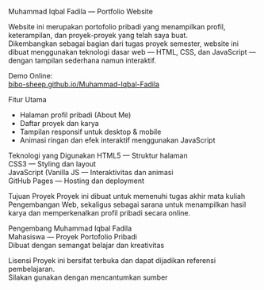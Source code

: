 Muhammad Iqbal Fadila — Portfolio Website

Website ini merupakan portofolio pribadi yang menampilkan profil, keterampilan, dan proyek-proyek yang telah saya buat.  
Dikembangkan sebagai bagian dari tugas proyek semester, website ini dibuat menggunakan teknologi dasar web — HTML, CSS, dan JavaScript — dengan tampilan sederhana namun interaktif.

Demo Online:  
[bibo-sheep.github.io/Muhammad-Iqbal-Fadila](https://bibo-sheep.github.io/Muhammad-Iqbal-Fadila/)

Fitur Utama
- Halaman profil pribadi (About Me)
- Daftar proyek dan karya
- Tampilan responsif untuk desktop & mobile
- Animasi ringan dan efek interaktif menggunakan JavaScript

Teknologi yang Digunakan
HTML5 — Struktur halaman  
CSS3 — Styling dan layout  
JavaScript (Vanilla JS — Interaktivitas dan animasi  
GitHub Pages — Hosting dan deployment

Tujuan Proyek
Proyek ini dibuat untuk memenuhi tugas akhir mata kuliah Pengembangan Web, sekaligus sebagai sarana untuk menampilkan hasil karya dan memperkenalkan profil pribadi secara online.

Pengembang
Muhammad Iqbal Fadila  
Mahasiswa — Proyek Portofolio Pribadi  
Dibuat dengan semangat belajar dan kreativitas 

Lisensi
Proyek ini bersifat terbuka dan dapat dijadikan referensi pembelajaran.  
Silakan gunakan dengan mencantumkan sumber
